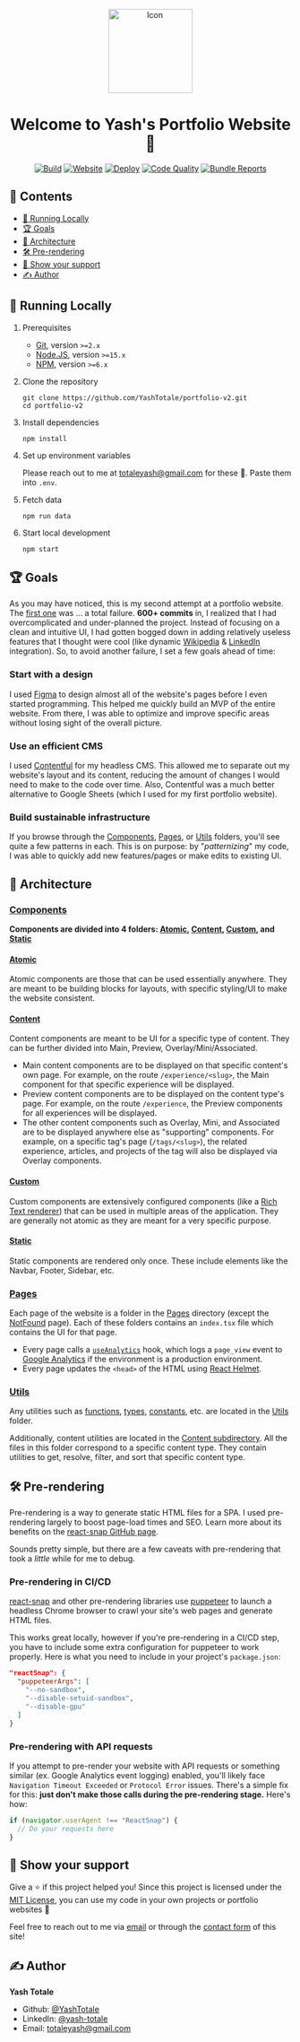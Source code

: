 <p align="center"><img alt="Icon" width="150" src="https://yashtotale.web.app/logo512.png"/></p>

<h1 align="center">Welcome to Yash's Portfolio Website 👋</h1>

<p align="center">
<a href="https://github.com/YashTotale/portfolio-v2/actions/workflows/integrate.yml"><img src="https://img.shields.io/github/workflow/status/YashTotale/portfolio-v2/Node%20CI?logo=github&logoColor=FFFFFF&labelColor=000000&label=Build&style=flat-square" alt="Build" /></a>
<a href="https://yashtotale.web.app/"><img src="https://img.shields.io/website?url=https%3A%2F%2Fyashtotale.web.app%2F&labelColor=000000&label=Website&style=flat-square" alt="Website"/></a>
<a href="https://github.com/YashTotale/portfolio-v2/actions/workflows/deploy.yml"><img src="https://img.shields.io/github/workflow/status/YashTotale/portfolio-v2/Deploy%20Website?logo=firebase&logoColor=FFFFFF&labelColor=000000&label=Deploy&style=flat-square" alt="Deploy" /></a>
<a href="https://lgtm.com/projects/g/YashTotale/portfolio-v2/context:javascript"><img src="https://img.shields.io/lgtm/grade/javascript/github/YashTotale/portfolio-v2?logo=lgtm&logoColor=FFFFFF&labelColor=000000&label=Code%20Quality&style=flat-square" alt="Code Quality" /></a>
<a href="https://yasht-portfolio-bundle-analyzer.onrender.com/"><img src="https://img.shields.io/website?url=https%3A%2F%2Fyasht-portfolio-bundle-analyzer.onrender.com%2F&labelColor=000000&label=Bundle%20Reports&style=flat-square" alt="Bundle Reports"/></a>
</p>

## 📖 Contents <!-- omit in toc -->

- [🏃 Running Locally](#-running-locally)
- [🏆 Goals](#-goals)
- [🧱 Architecture](#-architecture)
- [🛠 Pre-rendering](#-pre-rendering)
- [🤝 Show your support](#-show-your-support)
- [✍ Author](#-author)

## 🏃 Running Locally

1. Prerequisites

   - [Git](https://git-scm.com/), version `>=2.x`
   - [Node.JS](https://nodejs.org/en/), version `>=15.x`
   - [NPM](https://www.npmjs.com/), version `>=6.x`

2. Clone the repository

   ```shell
   git clone https://github.com/YashTotale/portfolio-v2.git
   cd portfolio-v2
   ```

3. Install dependencies

   ```shell
   npm install
   ```

4. Set up environment variables

   Please reach out to me at totaleyash@gmail.com for these 🙂. Paste them into `.env`.

5. Fetch data

   ```shell
   npm run data
   ```

6. Start local development

   ```shell
   npm start
   ```

## 🏆 Goals

As you may have noticed, this is my second attempt at a portfolio website. The [first one](https://github.com/YashTotale/portfolio-v1) was ... a total failure. **600+ commits** in, I realized that I had overcomplicated and under-planned the project. Instead of focusing on a clean and intuitive UI, I had gotten bogged down in adding relatively useless features that I thought were cool (like dynamic [Wikipedia](https://github.com/YashTotale/portfolio-v1/blob/master/src/Scripts/getTerms.ts) & [LinkedIn](https://github.com/YashTotale/portfolio-v1/blob/master/src/Scripts/getLinkedin.ts) integration). So, to avoid another failure, I set a few goals ahead of time:

### Start with a design

I used [Figma](https://figma.com/) to design almost all of the website's pages before I even started programming. This helped me quickly build an MVP of the entire website. From there, I was able to optimize and improve specific areas without losing sight of the overall picture.

### Use an efficient CMS

I used [Contentful](https://www.contentful.com/) for my headless CMS. This allowed me to separate out my website's layout and its content, reducing the amount of changes I would need to make to the code over time. Also, Contentful was a much better alternative to Google Sheets (which I used for my first portfolio website).

### Build sustainable infrastructure

If you browse through the [Components], [Pages], or [Utils] folders, you'll see quite a few patterns in each. This is on purpose: by "_patternizing_" my code, I was able to quickly add new features/pages or make edits to existing UI.

## 🧱 Architecture

### [Components]

**Components are divided into 4 folders: [Atomic], [Content], [Custom], and [Static]**

#### [Atomic]

Atomic components are those that can be used essentially anywhere. They are meant to be building blocks for layouts, with specific styling/UI to make the website consistent.

#### [Content]

Content components are meant to be UI for a specific type of content. They can be further divided into Main, Preview, Overlay/Mini/Associated.

- Main content components are to be displayed on that specific content's own page. For example, on the route `/experience/<slug>`, the Main component for that specific experience will be displayed.
- Preview content components are to be displayed on the content type's page. For example, on the route `/experience`, the Preview components for all experiences will be displayed.
- The other content components such as Overlay, Mini, and Associated are to be displayed anywhere else as "supporting" components. For example, on a specific tag's page (`/tags/<slug>`), the related experience, articles, and projects of the tag will also be displayed via Overlay components.

#### [Custom]

Custom components are extensively configured components (like a [Rich Text renderer](https://github.com/YashTotale/portfolio-v2/tree/master/src/Components/Custom/RichText)) that can be used in multiple areas of the application. They are generally not atomic as they are meant for a very specific purpose.

#### [Static]

Static components are rendered only once. These include elements like the Navbar, Footer, Sidebar, etc.

### [Pages]

Each page of the website is a folder in the [Pages] directory (except the [NotFound] page). Each of these folders contains an `index.tsx` file which contains the UI for that page.

- Every page calls a [`useAnalytics`] hook, which logs a `page_view` event to [Google Analytics](http://analytics.google.com/) if the environment is a production environment.
- Every page updates the `<head>` of the HTML using [React Helmet](https://github.com/nfl/react-helmet).

### [Utils]

Any utilities such as [functions](https://github.com/YashTotale/portfolio-v2/blob/master/src/Utils/funcs.ts), [types](https://github.com/YashTotale/portfolio-v2/blob/master/src/Utils/types.ts), [constants](https://github.com/YashTotale/portfolio-v2/blob/master/src/Utils/constants.ts), etc. are located in the [Utils] folder.

Additionally, content utilities are located in the [Content subdirectory]. All the files in this folder correspond to a specific content type. They contain utilities to get, resolve, filter, and sort that specific content type.

## 🛠 Pre-rendering

Pre-rendering is a way to generate static HTML files for a SPA. I used pre-rendering largely to boost page-load times and SEO. Learn more about its benefits on the [react-snap GitHub page](https://github.com/stereobooster/react-snap).

Sounds pretty simple, but there are a few caveats with pre-rendering that took a _little_ while for me to debug.

### Pre-rendering in CI/CD

[react-snap](https://github.com/stereobooster/react-snap) and other pre-rendering libraries use [puppeteer](https://github.com/puppeteer/puppeteer) to launch a headless Chrome browser to crawl your site's web pages and generate HTML files.

This works great locally, however if you're pre-rendering in a CI/CD step, you have to include some extra configuration for puppeteer to work properly. Here is what you need to include in your project's `package.json`:

```json
"reactSnap": {
  "puppeteerArgs": [
    "--no-sandbox",
    "--disable-setuid-sandbox",
    "--disable-gpu"
  ]
}
```

### Pre-rendering with API requests

If you attempt to pre-render your website with API requests or something similar (ex. Google Analytics event logging) enabled, you'll likely face `Navigation Timeout Exceeded` or `Protocol Error` issues. There's a simple fix for this: **just don't make those calls during the pre-rendering stage.** Here's how:

```javascript
if (navigator.userAgent !== "ReactSnap") {
  // Do your requests here
}
```

## 🤝 Show your support

Give a ⭐️ if this project helped you! Since this project is licensed under the [MIT License](https://github.com/YashTotale/portfolio-v2/blob/master/LICENSE.md), you can use my code in your own projects or portfolio websites 🙂

Feel free to reach out to me via [email](mailto:totalyash@gmail.com) or through the [contact form](https://yashtotale.web.app/contact) of this site!

## ✍ Author

**Yash Totale**

- Github: [@YashTotale](https://github.com/YashTotale)
- LinkedIn: [@yash-totale](https://linkedin.com/in/yash-totale/)
- Email: totaleyash@gmail.com

<!-- Reference Links -->

[components]: https://github.com/YashTotale/portfolio-v2/tree/master/src/Components
[pages]: https://github.com/YashTotale/portfolio-v2/tree/master/src/Pages
[utils]: https://github.com/YashTotale/portfolio-v2/tree/master/src/Utils
[atomic]: https://github.com/YashTotale/portfolio-v2/tree/master/src/Components/Atomic
[content]: https://github.com/YashTotale/portfolio-v2/tree/master/src/Components/Content
[custom]: https://github.com/YashTotale/portfolio-v2/tree/master/src/Components/Custom
[static]: https://github.com/YashTotale/portfolio-v2/tree/master/src/Components/Static
[notfound]: https://github.com/YashTotale/portfolio-v2/blob/master/src/Pages/NotFound.tsx
[`useanalytics`]: https://github.com/YashTotale/portfolio-v2/blob/master/src/Hooks/useAnalytics.tsx
[content subdirectory]: https://github.com/YashTotale/portfolio-v2/tree/master/src/Utils/Content
